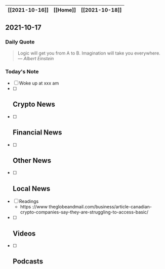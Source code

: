 | [[2021-10-16]] | [[Home]] | [[2021-10-18]] |
| :------------: | :------: | :------------: |

## 2021-10-17 

### Daily Quote
> Logic will get you from A to B. Imagination will take you everywhere.
> &mdash; <cite>Albert Einstein</cite>

### Today's Note
- [ ] Woke up at xxx am
- [ ] Crypto News
	- 
- [ ] Financial News
	- 
- [ ] Other News
	- 
- [ ] Local News
	-
- [ ] Readings
	-   https ://www theglobeandmail.com/business/article-canadian-crypto-companies-say-they-are-struggling-to-access-basic/
- [ ] Videos
	- 
- [ ] Podcasts
	- 
